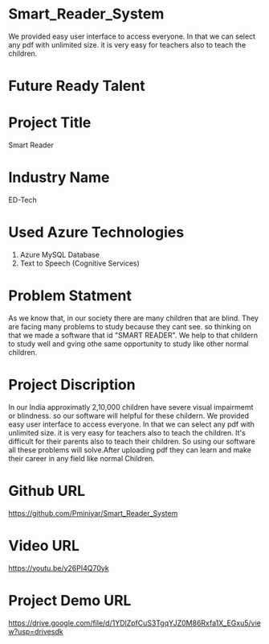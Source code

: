# Smart_Reader_System
We provided easy user interface to access everyone. In that we can select any pdf with unlimited size. it is very easy for teachers also to teach the children.
# Future Ready Talent

# Project Title
Smart Reader

# Industry Name
ED-Tech

# Used Azure Technologies
1. Azure MySQL Database
2. Text to Speech (Cognitive Services)

# Problem Statment
As we know that, in our society there are many children that are blind. They are facing many problems to study because they cant see. 
so thinking on that we made a software that id "SMART READER". We help to that childern to study well and gving othe same opportunity to study like other normal children.

# Project Discription
In our India approximatly 2,10,000 children have severe visual impairmemt or blindness. so our software will helpful for these childern. We provided easy user interface  to access everyone. In that we can select any pdf with unlimited size. it is very easy for teachers also to teach the children. It's difficult for their parents also to teach their children. So using our software all these problems will solve.After uploading pdf they can learn and make their career in any field like normal Children.

# Github URL
https://github.com/Pminiyar/Smart_Reader_System

# Video URL
https://youtu.be/y26PI4Q70yk

# Project Demo URL
https://drive.google.com/file/d/1YDlZpfCuS3TgqYJZ0M86Rxfa1X_EGxu5/view?usp=drivesdk
